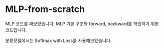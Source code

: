 # MLP-from-scratch

MLP 코드를 짜보았습니다.
MLP 기본 구조와 forward, backward를 학습하기 위한 코드입니다.

분류모델에서는 Softmax with Loss를 사용해보았습니다.
